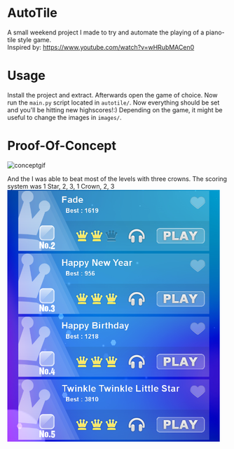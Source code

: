 # AutoTile

A small weekend project I made to try and automate the playing of a piano-tile style game.<br>
Inspired by: https://www.youtube.com/watch?v=wHRubMACen0

# Usage
Install the project and extract. Afterwards open the game of choice. Now run the `main.py` script located in `autotile/`.
Now everything should be set and you'll be hitting new highscores!:) Depending on the game, it might be useful to change
the images in `images/`.

# Proof-Of-Concept
![conceptgif](https://github.com/cavetownie/AutoTile/blob/main/concept.gif)


And the I was able to beat most of the levels with three crowns. The scoring system was
1 Star, 2, 3, 1 Crown, 2, 3
![scores](https://github.com/cavetownie/AutoTile/blob/main/scores.PNG)
